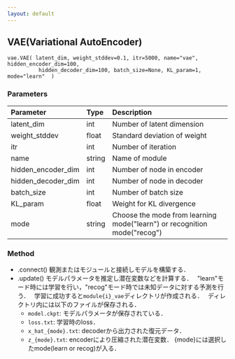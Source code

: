 ```yaml
---
layout: default
---
```

## VAE(Variational AutoEncoder)

```
vae.VAE( latent_dim, weight_stddev=0.1, itr=5000, name="vae", hidden_encoder_dim=100,
          hidden_decoder_dim=100, batch_size=None, KL_param=1, mode="learn"  )
```
### Parameters

| Parameter | Type | Description |
|:----------|:-----|:------------|
| latent_dim | int | Number of latent dimension |
| weight_stddev | float | Standard deviation of weight |
| itr       | int | Number of iteration |
| name      | string | Name of module |
| hidden_encoder_dim | int | Number of node in encoder |
| hidden_decoder_dim | int | Number of node in decoder |
| batch_size | int | Number of batch size |
| KL_param  | float | Weight for KL divergence |
| mode      | string | Choose the mode from learning mode("learn") or recognition mode("recog") |

### Method

- .connect()
    観測またはモジュールと接続しモデルを構築する．
- .update()
    モデルパラメータを推定し潜在変数などを計算する．　
    "learn"モード時には学習を行い，"recog"モード時では未知データに対する予測を行う．　
    学習に成功すると`module{i}_vae`ディレクトリが作成される．　
    ディレクトリ内には以下のファイルが保存される．
    - `model.ckpt`: モデルパラメータが保存されている．
    - `loss.txt`: 学習時のloss．
    - `x_hat_{mode}.txt`: decoderから出力された復元データ．
    - `z_{mode}.txt`: encoderにより圧縮された潜在変数．
    {mode}には選択したmode(learn or recog)が入る．